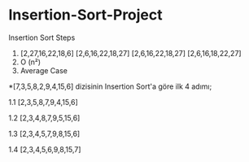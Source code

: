 # Insertion-Sort-Project
Insertion Sort Steps
1. [2,27,16,22,18,6]
[2,6,16,22,18,27]
[2,6,16,22,18,27]
[2,6,16,18,22,27]
2. O (n²)
4. Average Case

*[7,3,5,8,2,9,4,15,6] dizisinin Insertion Sort'a göre ilk 4 adımı;

1.1 [2,3,5,8,7,9,4,15,6]

1.2 [2,3,4,8,7,9,5,15,6]

1.3 [2,3,4,5,7,9,8,15,6]

1.4 [2,3,4,5,6,9,8,15,7]
